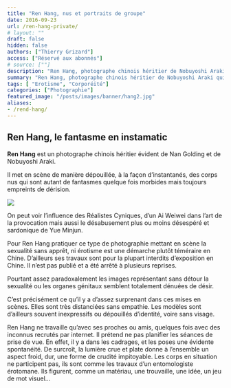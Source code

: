 ```yaml
---
title: "Ren Hang, nus et portraits de groupe"
date: 2016-09-23
url: /ren-hang-private/
# layout: ""
draft: false
hidden: false
authors: ["Thierry Grizard"]
access: ["Réservé aux abonnés"]
# source: [""]
description: "Ren Hang, photographe chinois héritier de Nobuyoshi Araki qui met en scène des instantanés de corps nus qui sont autant de phantasmes plein de dérision"
summary: "Ren Hang, photographe chinois héritier de Nobuyoshi Araki qui met en scène des instantanés de corps nus qui sont autant de phantasmes plein de dérision"
tags: [ "Erotisme", "Corporéité"]
categories: ["Photographie"]
featured_image: "/posts/images/banner/hang2.jpg"
aliases:
- /rend-hang/
---
```

## Ren Hang, le fantasme en instamatic

**Ren Hang** est un photographe chinois héritier évident de Nan Golding et de Nobuyoshi Araki.

Il met en scène de manière dépouillée, à la façon d’instantanés, des corps nus qui sont autant de fantasmes quelque fois morbides mais toujours empreints de dérision.

![](/posts/images/hang/000009_773.jpg)

On peut voir l’influence des Réalistes Cyniques, d’un Ai Weiwei dans l’art de la provocation mais aussi le désabusement plus ou moins désespéré et sardonique de Yue Minjun.

Pour Ren Hang pratiquer ce type de photographie mettant en scène la sexualité sans apprêt, ni érotisme est une démarche plutôt téméraire en Chine. D’ailleurs ses travaux sont pour la plupart interdits d’exposition en Chine. Il n’est pas publié et a été arrêté à plusieurs reprises.

Pourtant assez paradoxalement les images représentant sans détour la sexualité ou les organes génitaux semblent totalement dénuées de désir.

C’est précisément ce qu’il y a d’assez surprenant dans ces mises en scènes. Elles sont très distanciées sans empathie. Les modèles sont d’ailleurs souvent inexpressifs ou dépouillés d’identité, voire sans visage.

Ren Hang ne travaille qu’avec ses proches ou amis, quelques fois avec des inconnus recrutés par internet. Il prétend ne pas planifier les séances de prise de vue. En effet, il y a dans les cadrages, et les poses une évidente spontanéité. De surcroît, la lumière crue et plate donne à l’ensemble un aspect froid, dur, une forme de crudité impitoyable. Les corps en situation ne participent pas, ils sont comme les travaux d’un entomologiste érotomane. Ils figurent, comme un matériau, une trouvaille, une idée, un jeu de mot visuel...